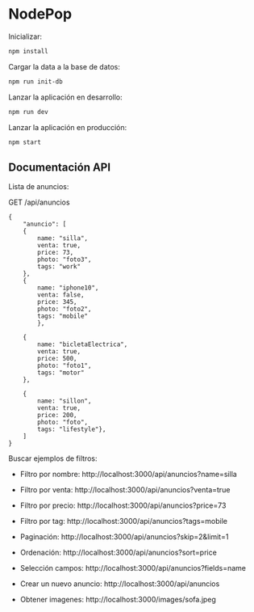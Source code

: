 # NodePop

Inicializar: 

```sh
npm install 
``` 

Cargar la data a la base de datos: 

```sh
npm run init-db
``` 

Lanzar la aplicación en desarrollo: 

```sh
npm run dev
``` 

Lanzar la aplicación en producción: 

```sh
npm start
``` 

## Documentación API

Lista de anuncios: 

GET /api/anuncios

```objeto
{
    "anuncio": [
    {
        name: "silla", 
        venta: true, 
        price: 73, 
        photo: "foto3", 
        tags: "work"
    },
    {
        name: "iphone10", 
        venta: false,  
        price: 345, 
        photo: "foto2", 
        tags: "mobile"
        },

    {
        name: "bicletaElectrica",
        venta: true,  
        price: 500, 
        photo: "foto1", 
        tags: "motor"
    },

    {
        name: "sillon", 
        venta: true,  
        price: 200, 
        photo: "foto", 
        tags: "lifestyle"},
    ]
}
```

Buscar ejemplos de filtros: 
- Filtro por nombre: http://localhost:3000/api/anuncios?name=silla

- Filtro por venta: http://localhost:3000/api/anuncios?venta=true

- Filtro por precio: http://localhost:3000/api/anuncios?price=73 

- Filtro por tag: http://localhost:3000/api/anuncios?tags=mobile

- Paginación: http://localhost:3000/api/anuncios?skip=2&limit=1

- Ordenación: http://localhost:3000/api/anuncios?sort=price

- Selección campos: http://localhost:3000/api/anuncios?fields=name

- Crear un nuevo anuncio: http://localhost:3000/api/anuncios

- Obtener imagenes: http://localhost:3000/images/sofa.jpeg

